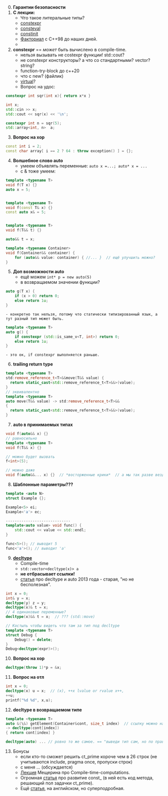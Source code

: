 0. **Гарантии безопасности**
1. **С лекции:**
    - Что такое литеральные типы?
    - [constexpr](https://en.cppreference.com/w/cpp/language/constexpr)
    - [consteval](https://en.cppreference.com/w/cpp/language/consteval)
    - [constinit](https://en.cppreference.com/w/cpp/language/constinit)
    - [Факториал](https://rickywxg.github.io/2021/01/03/cpp-compile-time-computation.html) с С++98 до наших дней.
    - 
2. **constexpr** == *может* быть вычислено в compile-time.
    - нельзя вызывать не costexpr функции!  std::cout?
    - не constexpr конструкторы?  а что со стандартными? vector? string?
    - function-try-block до c++20
    - что с new? (файлик)
    - [virtual](https://www.cppstories.com/2021/constexpr-virtual/)?
    - Вопрос на удос:
```cpp
constexpr int sqr(int x){ return x*x }

int x;
std::cin >> x;
std::cout << sqr(x) << '\n';

constexpr int n = sqr(5);
std::array<int, n>  a;
```
3. **Вопрос на хор**
```cpp
const int i = 2;
const char array[ i == 2 ? 64 : throw exception() ] = {};
```
4. **Волшебное слово auto**
    - умеем объявлять переменные: ```auto x =...; auto* x = ...```
    - c & тоже умеем:
```cpp
template <typename T>
void f(T x) {}
auto x = 5;


template <typename T>
void f(const T& x) {}
const auto x& = 5;


template <typename T>
void f(T&& t) {}

auto&& t = x;
```
```cpp
template <typename Container>
void f(Container&& container) {
    for (auto&& value: container) { //... }  // ещё улучшить можно?
}
```
5. **Доп возможности auto** 
    - ещё можем ```int* p = new auto(5)```
    - в возвращаемом значении функции?
```cpp
auto g(T x) {
    if (x > 0) return 0;
    else return 1u;
}  
```
    - конкретно так нельзя, потому что статически типизированный язык, а тут разный тип может быть.
```cpp
template <typename T>
auto g() {
    if constexpr (std::is_same_v<T, int>) return 0;
    else return 1u;
}  
```
    - это ок, if constexpr выполняется раньше.
6. **trailing return type**
```cpp
template <typename T>
std:remove_reference_t<T>&&move(T&& value) {
  return static_cast<std::remove_reference_t<T>&&>(value);
}
// эквивалентно
template <typename T>
auto move(T&& value) -> std:remove_reference_t<T>&&
{
  return static_cast<std::remove_reference_t<T>&&>(value);
}
```
7.  **auto в принимаемых типах**
```cpp
void f(auto&& x) {}
// равносильно
template <typename T>
void f(T&& x) {}

// можно будет вызвать
f<int>(5);

// можно даже 
void f(auto&&... x) {}  // *восторженные крики*  // а мы так разве везде можем? ничего не сломали себе?
```
8.  **Шаблонные параметры???**
```cpp
template <auto N>
struct Example {};

Example<5> ei;
Example<'a'> ec;

-----------------------------
template<auto value> void func() {
    std::cout << value << std::endl;
}

func<5>(); // выводит 5
func<'a'>(); // выводит 'a'
```
9. **[decltype](https://en.cppreference.com/w/cpp/language/decltype)**
    - Compile-time
    - ```std::vector<decltype(x)> a```
    - **не отбрасывает ссылки!**
    - [статья](https://habr.com/ru/articles/206458/) про decltype и auto 2013 года - старая, "но не бесполезная".
  
```cpp
int x = 0;
int& y = x;
decltype(y) z = y;
decltype(x)& t = x;
// 4 одинаковые переменные?
decltype(x)&& t = x;  // ??? (std::move)
```
```cpp
// Костыль чтобы видеть что там за тип под decltype
template <typename T>
struct Debug {
    Debug() = delete;
}
Debug<decltype(expr)>();
```
10. **Вопрос на хор**
```cpp
decltype(throw 1)*p = &x;
```
11. **Вопрос на отл**
```cpp
int x = 0;
decltype(x) u = x;  // (x), ++x lvalue or rvalue x++, 
++u;
printf("%d %d", x,u);
```
12. **decltype в возвращаемом типе**
```cpp
template <typename T>
auto &(\&) getElement(Container&cont, size_t index)  // ссылку можно навесить, но не всегда будет работать.
-> decltype(cont[index])
{ return cont[index] }

decltype(auto) ... // ровно то же самое. == "выведи тип сам, но по правилам decltype, а не auto".
```
13. Бонусы
    - если кто-то сможет решить сt_prime короче чем в 26 строк (не учитываются include, pragma once, пропуски строк)
    - с меня ... (обсуждается)
    - [Лекция](https://www.youtube.com/watch?v=MT8IomEEZPY&ab_channel=%D0%9B%D0%B5%D0%BA%D1%82%D0%BE%D1%80%D0%B8%D0%B9%D0%A4%D0%9F%D0%9C%D0%98) Мещерина про Compile-time-computations.
    - Огромная [статья](https://habr.com/ru/articles/579490/) про развитие const_ (в ней есть код метода, решающий пол задачки ct_prime).
    - Ещё [статья](https://www.jacksondunstan.com/articles/5875), на английском, но суперподробная.
